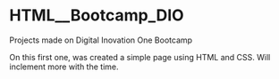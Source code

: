 # HTML__Bootcamp_DIO
Projects made on Digital Inovation One Bootcamp

On this first one, was created a simple page using HTML and CSS. Will inclement more with the time.
